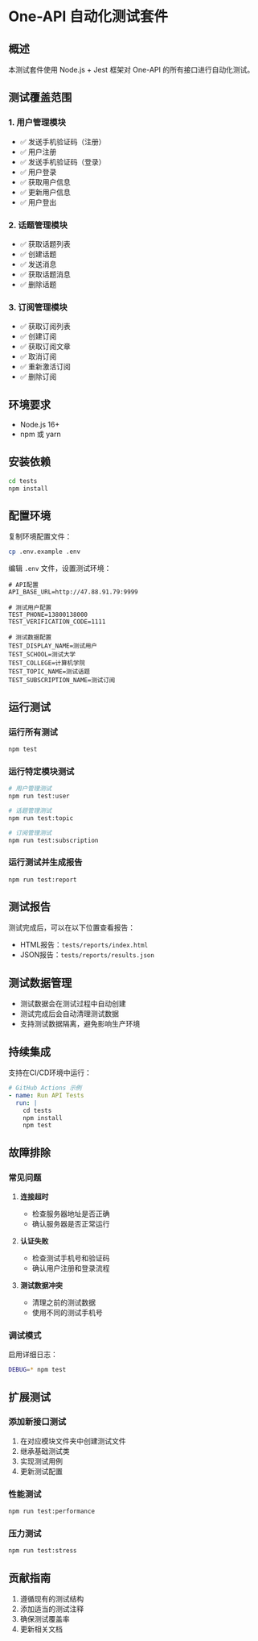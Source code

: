 # One-API 自动化测试套件

## 概述

本测试套件使用 Node.js + Jest 框架对 One-API 的所有接口进行自动化测试。

## 测试覆盖范围

### 1. 用户管理模块
- ✅ 发送手机验证码（注册）
- ✅ 用户注册
- ✅ 发送手机验证码（登录）
- ✅ 用户登录
- ✅ 获取用户信息
- ✅ 更新用户信息
- ✅ 用户登出

### 2. 话题管理模块
- ✅ 获取话题列表
- ✅ 创建话题
- ✅ 发送消息
- ✅ 获取话题消息
- ✅ 删除话题

### 3. 订阅管理模块
- ✅ 获取订阅列表
- ✅ 创建订阅
- ✅ 获取订阅文章
- ✅ 取消订阅
- ✅ 重新激活订阅
- ✅ 删除订阅

## 环境要求

- Node.js 16+
- npm 或 yarn

## 安装依赖

```bash
cd tests
npm install
```

## 配置环境

复制环境配置文件：

```bash
cp .env.example .env
```

编辑 `.env` 文件，设置测试环境：

```env
# API配置
API_BASE_URL=http://47.88.91.79:9999

# 测试用户配置
TEST_PHONE=13800138000
TEST_VERIFICATION_CODE=1111

# 测试数据配置
TEST_DISPLAY_NAME=测试用户
TEST_SCHOOL=测试大学
TEST_COLLEGE=计算机学院
TEST_TOPIC_NAME=测试话题
TEST_SUBSCRIPTION_NAME=测试订阅
```

## 运行测试

### 运行所有测试
```bash
npm test
```

### 运行特定模块测试
```bash
# 用户管理测试
npm run test:user

# 话题管理测试
npm run test:topic

# 订阅管理测试
npm run test:subscription
```

### 运行测试并生成报告
```bash
npm run test:report
```

## 测试报告

测试完成后，可以在以下位置查看报告：
- HTML报告：`tests/reports/index.html`
- JSON报告：`tests/reports/results.json`

## 测试数据管理

- 测试数据会在测试过程中自动创建
- 测试完成后会自动清理测试数据
- 支持测试数据隔离，避免影响生产环境

## 持续集成

支持在CI/CD环境中运行：

```yaml
# GitHub Actions 示例
- name: Run API Tests
  run: |
    cd tests
    npm install
    npm test
```

## 故障排除

### 常见问题

1. **连接超时**
   - 检查服务器地址是否正确
   - 确认服务器是否正常运行

2. **认证失败**
   - 检查测试手机号和验证码
   - 确认用户注册和登录流程

3. **测试数据冲突**
   - 清理之前的测试数据
   - 使用不同的测试手机号

### 调试模式

启用详细日志：

```bash
DEBUG=* npm test
```

## 扩展测试

### 添加新接口测试

1. 在对应模块文件夹中创建测试文件
2. 继承基础测试类
3. 实现测试用例
4. 更新测试配置

### 性能测试

```bash
npm run test:performance
```

### 压力测试

```bash
npm run test:stress
```

## 贡献指南

1. 遵循现有的测试结构
2. 添加适当的测试注释
3. 确保测试覆盖率
4. 更新相关文档
